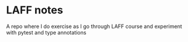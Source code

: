 # LAFF notes

A repo where I do exercise as I go through LAFF course and experiment
with pytest and type annotations
